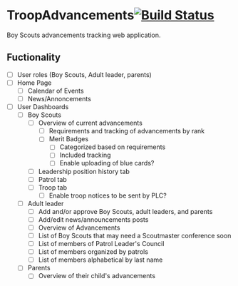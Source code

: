 # TroopAdvancements[![Build Status](https://travis-ci.org/dnguyensr/TroopAdvancements.svg?branch=master)](https://travis-ci.org/dnguyensr/TroopAdvancements)
Boy Scouts advancements tracking web application.

## Fuctionality

- [ ] User roles (Boy Scouts, Adult leader, parents)
- [ ] Home Page
    - [ ] Calendar of Events
    - [ ] News/Annoncements
- [ ] User Dashboards
    - [ ] Boy Scouts
        - [ ] Overview of current advancements
            - [ ] Requirements and tracking of advancements by rank
            - [ ] Merit Badges
                - [ ] Categorized based on requirements
                - [ ] Included tracking
                - [ ] Enable uploading of blue cards?
        - [ ] Leadership position history tab
        - [ ] Patrol tab
        - [ ] Troop tab
            - [ ] Enable troop notices to be sent by PLC?
    - [ ] Adult leader
        - [ ] Add and/or approve Boy Scouts, adult leaders, and parents
        - [ ] Add/edit news/announcements posts
        - [ ] Overview of Advancements
        - [ ] List of Boy Scouts that may need a Scoutmaster conference soon
        - [ ] List of members of Patrol Leader's Council
        - [ ] List of members organized by patrols
        - [ ] List of members alphabetical by last name
    - [ ] Parents
        - [ ] Overview of their child's advancements
